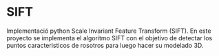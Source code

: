 # SIFT
Implementació python Scale Invariant Feature Transform (SIFT). En este proyecto se implementa el algoritmo SIFT con el objetivo de detectar los puntos caracteristicos de rosotros para luego hacer su modelado 3D.
